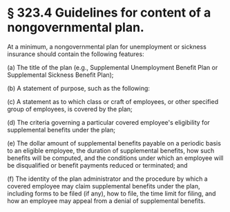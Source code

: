 # § 323.4   Guidelines for content of a nongovernmental plan.

At a minimum, a nongovernmental plan for unemployment or sickness insurance should contain the following features:


(a) The title of the plan (e.g., Supplemental Unemployment Benefit Plan or Supplemental Sickness Benefit Plan);


(b) A statement of purpose, such as the following:


(c) A statement as to which class or craft of employees, or other specified group of employees, is covered by the plan;


(d) The criteria governing a particular covered employee's eligibility for supplemental benefits under the plan;


(e) The dollar amount of supplemental benefits payable on a periodic basis to an eligible employee, the duration of supplemental benefits, how such benefits will be computed, and the conditions under which an employee will be disqualified or benefit payments reduced or terminated; and


(f) The identity of the plan administrator and the procedure by which a covered employee may claim supplemental benefits under the plan, including forms to be filed (if any), how to file, the time limit for filing, and how an employee may appeal from a denial of supplemental benefits.




